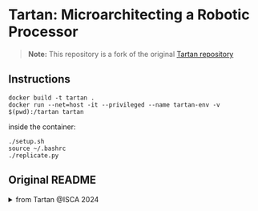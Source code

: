 # Tartan: Microarchitecting a Robotic Processor

> **Note:** This repository is a fork of the original [Tartan repository](https://github.com/cmu-roboarch/tartan) 

## Instructions

```
docker build -t tartan .
docker run --net=host -it --privileged --name tartan-env -v $(pwd):/tartan tartan
```

inside the container:
```
./setup.sh
source ~/.bashrc
./replicate.py
```



## Original README
<details>
<summary>from Tartan @ISCA 2024</summary>

This repository hosts the source code linked to the research detailed in the following paper presented at the International Symposium on Computer Architecture (ISCA), 2024:

```
@inproceedings{tartan,
  title={Tartan: Microarchitecting a Robotic Processor},
  author={Mohammad Bakhshalipour and Phillip B. Gibbons},
  booktitle={International Symposium on Computer Architecture (ISCA)},
  year={2024}
}
```

## Introduction

The repository encompasses the implementation of Tartan's software and hardware components and includes scripts for result replication. The software components, leveraging x86 assembly, are based on the [RoWild](https://cmu-roboarch.github.io/rowild/) benchmark suite's six end-to-end robotic applications. Hardware components are simulated using the [ZSim](https://github.com/s5z/zsim) architectural simulator.

## Replication Instructions

### Native Execution

To install the software infrastructure on the host machine:

```
git clone https://github.com/cmu-roboarch/tartan.git
./setup.sh
source ${HOME}/.bashrc
```

After installation, execute:

```
./replicate.py
```

This generates a `results/` directory with a `.csv` and a `.png` showing the results.

### Docker Execution

For those preferring containerization, a Docker image is available. This method may be slower than native execution. You may need to run the following commands with `sudo`.

**Docker Installation:**

```
apt-get install docker.io
systemctl start docker
service docker status
```

**Image Pull:**

```
docker pull kasraa/tartan:latest
```

**Container Execution:**

```
mkdir -p results
docker run --net=host -it --privileged --name my_interactive_tartan -v "$(pwd)/results:/tartan/results" kasraa/tartan:latest
```

Modify commands as necessary. Post-execution, the `results/` directory will contain the outcome files.

## Repository Structure

### `/apps`

Hosts RoWild's application source codes, input sets, and Tartan's software modifications.

- **Includes**:
  - `/XBot`: Source code for the `X` robot.
  - `/include`: Shared functions across applications.
  - Scripts for building (`build.sh`) and cleaning (`clean.sh`) applications, and `makefile.rules`.

### `/zsim`

Contains ZSim simulator source code and Tartan's hardware component implementations.

### `/misc`

Scripts for code convention enforcement and other utilities.

### Root Directory (`/`)

- **Contents**:
  - `setup.sh`: Bash script for software dependency installations.
  - `replicate.py`: Python script for simulation execution.
  - `./docker_entrypoint.sh`: Entry point for Docker container.

## Support

For inquiries, clarifications, or support, contact [m.bakhshalipour@gmail.com](mailto:m.bakhshalipour@gmail.com). Responses will be timely.

## License

Tartan is released under the MIT License. See the full license in the repository for details.

```
MIT License

Copyright (c) 2024 Carnegie Mellon University

Permission is hereby granted, free of charge, to any person obtaining a copy of this software and associated documentation files (the "Software"), to deal in the Software without restriction, including without limitation the rights to use, copy, modify, merge, publish, distribute, sublicense, and/or sell copies of the Software, and to permit persons to whom the Software is furnished to do so, subject to the following conditions:

The above copyright notice and this permission notice shall be included in all copies or substantial portions of the Software.

THE SOFTWARE IS PROVIDED "AS IS", WITHOUT WARRANTY OF ANY KIND, EXPRESS OR IMPLIED, INCLUDING BUT NOT LIMITED TO THE WARRANTIES OF MERCHANTABILITY, FITNESS FOR A PARTICULAR PURPOSE AND NONINFRINGEMENT. IN NO EVENT SHALL THE AUTHORS OR COPYRIGHT HOLDERS BE LIABLE FOR ANY CLAIM, DAMAGES OR OTHER LIABILITY, WHETHER IN AN ACTION OF CONTRACT, TORT OR OTHERWISE, ARISING FROM, OUT OF OR IN CONNECTION WITH THE SOFTWARE OR THE USE OR OTHER DEALINGS IN THE SOFTWARE.
```

</details>